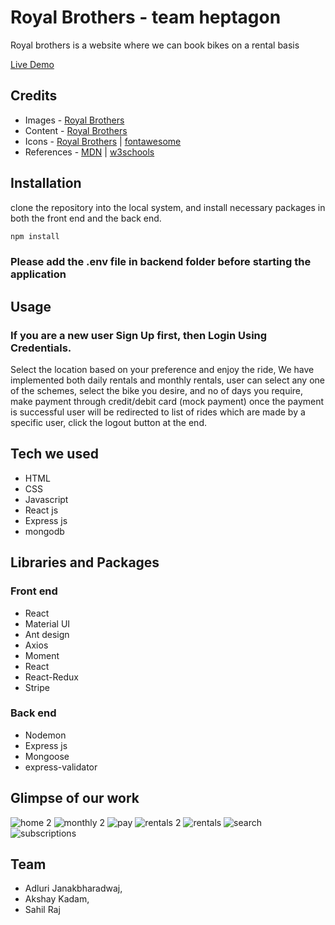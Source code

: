 # Royal Brothers - team heptagon

Royal brothers is a website where we can book bikes on a rental basis

[Live Demo](https://royalbrothersak.netlify.app/)

## Credits
* Images -  [Royal Brothers](https://www.royalbrothers.com/)
* Content - [Royal Brothers](https://www.royalbrothers.com/)
* Icons -  [Royal Brothers](https://www.royalbrothers.com/) | [fontawesome](https://fontawesome.com/)
* References - [MDN](https://developer.mozilla.org/en-US/) | [w3schools](https://www.w3schools.com/)


## Installation

clone the repository into the local system, and install necessary packages in both the front end and the back end.
```bash
npm install
```

### Please add the .env file in backend folder before starting the application

## Usage
### If you are a new user Sign Up first, then Login Using Credentials.
Select the location based on your preference and enjoy the ride, We have implemented both daily rentals and monthly rentals, user can select any one of the schemes, select the bike you desire, and no of days you require, make payment through credit/debit card (mock payment) once the payment is successful user will be redirected to list of rides which are made by a specific user, click the logout button at the end.

## Tech we used

* HTML
* CSS
* Javascript
* React js
* Express js
* mongodb


## Libraries and Packages

### Front end

* React
* Material UI
* Ant design
* Axios
* Moment
* React
* React-Redux
* Stripe

### Back end

* Nodemon
* Express js
* Mongoose
* express-validator


## Glimpse of our work
![home 2](https://user-images.githubusercontent.com/39058941/111019686-ec977e00-83e6-11eb-81e8-84625a9e7576.png)
![monthly 2](https://user-images.githubusercontent.com/39058941/111019677-e86b6080-83e6-11eb-8d61-166e05a32a96.png)
![pay](https://user-images.githubusercontent.com/39058941/111019679-ea352400-83e6-11eb-8f77-62d28130e652.png)
![rentals 2](https://user-images.githubusercontent.com/39058941/111019680-eacdba80-83e6-11eb-8a63-edde4108c9bc.png)
![rentals](https://user-images.githubusercontent.com/39058941/111019681-eb665100-83e6-11eb-88bd-4da2ab6dcf53.png)
![search](https://user-images.githubusercontent.com/39058941/111019682-ebfee780-83e6-11eb-96e5-d1c0eebe84f8.png)
![subscriptions](https://user-images.githubusercontent.com/39058941/111019683-ec977e00-83e6-11eb-9ec4-77bab328219f.png)






## Team
* Adluri Janakbharadwaj, 
* Akshay Kadam, 
* Sahil Raj
